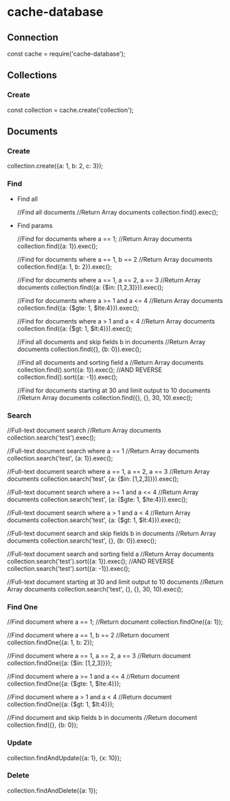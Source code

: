 # cache-database

## Connection

  const cache = require('cache-database');

## Collections

### Create

  const collection = cache.create('collection');

## Documents

### Create

  collection.create({a: 1, b: 2, c: 3});

### Find

* Find all

  //Find all documents
  //Return Array documents
  collection.find().exec();

* Find params

  //Find for documents where a == 1;
  //Return Array documents
  collection.find({a: 1}).exec();

  //Find for documents where a == 1, b == 2
  //Return Array documents
  collection.find({a: 1, b: 2}).exec();

  //Find for documents where a == 1, a == 2, a == 3
  //Return Array documents
  collection.find({a: {$in: [1,2,3]}}).exec();

  //Find for documents where a >= 1 and a <= 4
  //Return Array documents
  collection.find({a: {$gte: 1, $lte:4}}).exec();

  //Find for documents where a > 1 and a < 4
  //Return Array documents
  collection.find({a: {$gt: 1, $lt:4}}).exec();

  //Find all documents and skip fields b in documents
  //Return Array documents
  collection.find({}, {b: 0}).exec();

  //Find all documents and sorting field a
  //Return Array documents
  collection.find().sort({a: 1}).exec();
  //AND REVERSE
  collection.find().sort({a: -1}).exec();

  //Find for documents starting at 30 and limit output to 10 documents
  //Return Array documents
  collection.find({}, {}, 30, 10).exec();

### Search

  //Full-text document search
  //Return Array documents
  collection.search('test').exec();

  //Full-text document search where a == 1
  //Return Array documents
  collection.search('test', {a: 1}).exec();

  //Full-text document search where a == 1, a == 2, a == 3
  //Return Array documents
  collection.search('test', {a: {$in: [1,2,3]}}).exec();

  //Full-text document search where a >= 1 and a <= 4
  //Return Array documents
  collection.search('test', {a: {$gte: 1, $lte:4}}).exec();

  //Full-text document search where a > 1 and a < 4
  //Return Array documents
  collection.search('test', {a: {$gt: 1, $lt:4}}).exec();

  //Full-text document search and skip fields b in documents
  //Return Array documents
  collection.search('test', {}, {b: 0}).exec();

  //Full-text document search and sorting field a
  //Return Array documents
  collection.search('test').sort({a: 1}).exec();
  //AND REVERSE
  collection.search('test').sort({a: -1}).exec();

  //Full-text document starting at 30 and limit output to 10 documents
  //Return Array documents
  collection.search('test', {}, {}, 30, 10).exec();

### Find One

  //Find document where a == 1;
  //Return document
  collection.findOne({a: 1});

  //Find document where a == 1, b == 2
  //Return document
  collection.findOne({a: 1, b: 2});

  //Find document where a == 1, a == 2, a == 3
  //Return document
  collection.findOne({a: {$in: [1,2,3]}});

  //Find document where a >= 1 and a <= 4
  //Return document
  collection.findOne({a: {$gte: 1, $lte:4}});

  //Find document where a > 1 and a < 4
  //Return document
  collection.findOne({a: {$gt: 1, $lt:4}});

  //Find document and skip fields b in documents
  //Return document
  collection.find({}, {b: 0});

### Update

  collection.findAndUpdate({a: 1}, {x: 10});

### Delete

  collection.findAndDelete({a: 1});